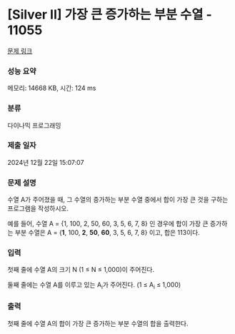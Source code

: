# [Silver II] 가장 큰 증가하는 부분 수열 - 11055 

[문제 링크](https://www.acmicpc.net/problem/11055) 

### 성능 요약

메모리: 14668 KB, 시간: 124 ms

### 분류

다이나믹 프로그래밍

### 제출 일자

2024년 12월 22일 15:07:07

### 문제 설명

<p style="user-select: auto !important;">수열 A가 주어졌을 때, 그 수열의 증가하는 부분 수열 중에서 합이 가장 큰 것을 구하는 프로그램을 작성하시오.</p>

<p style="user-select: auto !important;">예를 들어, 수열 A = {1, 100, 2, 50, 60, 3, 5, 6, 7, 8} 인 경우에 합이 가장 큰 증가하는 부분 수열은 A = {<strong style="user-select: auto !important;">1</strong>, 100, <strong style="user-select: auto !important;">2</strong>, <strong style="user-select: auto !important;">50</strong>, <strong style="user-select: auto !important;">60</strong>, 3, 5, 6, 7, 8} 이고, 합은 113이다.</p>

### 입력 

 <p style="user-select: auto !important;">첫째 줄에 수열 A의 크기 N (1 ≤ N ≤ 1,000)이 주어진다.</p>

<p style="user-select: auto !important;">둘째 줄에는 수열 A를 이루고 있는 A<sub style="user-select: auto !important;">i</sub>가 주어진다. (1 ≤ A<sub style="user-select: auto !important;">i</sub> ≤ 1,000)</p>

### 출력 

 <p style="user-select: auto !important;">첫째 줄에 수열 A의 합이 가장 큰 증가하는 부분 수열의 합을 출력한다.</p>


